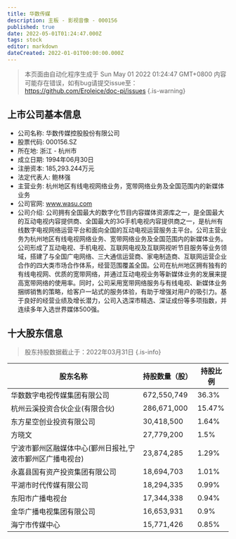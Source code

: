 ```yaml
---
title: 华数传媒
description: 主板 - 影视音像 - 000156
published: true
date: 2022-05-01T01:24:47.000Z
tags: stock
editor: markdown
dateCreated: 2022-01-01T00:00:00.000Z
---
```


> 本页面由自动化程序生成于 Sun May 01 2022 01:24:47 GMT+0800
> 内容可能存在错误，如有bug请提交issue至：https://github.com/Eroleice/doc-pi/issues
{.is-warning}

## 上市公司基本信息
- 公司名称: 华数传媒控股股份有限公司
- 股票代码: 000156.SZ
- 所在地: 浙江 - 杭州市
- 成立日期: 1994年06月30日
- 注册资本: 185,293.244万元
- 法定代表人: 鲍林强
- 主营业务: 杭州地区有线电视网络业务，宽带网络业务及全国范围内的新媒体业务
- 公司官网: www.wasu.com
- 公司介绍: 公司拥有全国最大的数字化节目内容媒体资源库之一，是全国最大的互动电视内容提供商、全国最大的3G手机电视内容提供商之一，是杭州有线数字电视网络运营平台和面向全国的互动电视运营服务主平台。公司主营业务为杭州地区有线电视网络业务、宽带网络业务及全国范围内的新媒体业务。公司形成了互动电视、手机电视、互联网电视及互联网视听节目服务等业务领域，搭建了与全国广电网络、三大通信运营商、家电制造商、互联网运营企业合作的四大类市场合作体系，经营范围覆盖全国。公司在杭州地区拥有独有的有线电视网、优质的宽带网络，并通过互动电视业务等新媒体业务的发展来提高宽带网络的使用率。同时，公司采用宽带网络服务与有线电视、新媒体业务捆绑销售的策略，给客户一站式的服务体验，有助于增强对用户的吸引力。基于良好的经营业绩及增长潜力，公司入选深市精选、深证成份等多项指数，并连续多年入选世界媒体500强。


## 十大股东信息
> 股东持股数据截止于：2022年03月31日
{.is-info}

| 股东名称 | 持股数量（股） | 持股比例 |
| --- | --- | --- |
| 华数数字电视传媒集团有限公司 | 672,550,749 | 36.3% |
| 杭州云溪投资合伙企业(有限合伙) | 286,671,000 | 15.47% |
| 东方星空创业投资有限公司 | 30,418,500 | 1.64% |
| 方晓文 | 27,779,200 | 1.5% |
| 宁波市鄞州区融媒体中心(鄞州日报社,宁波市鄞州区广播电视台) | 23,874,285 | 1.29% |
| 永嘉县国有资产投资集团有限公司 | 18,694,703 | 1.01% |
| 平湖市时代传媒有限公司 | 18,294,335 | 0.99% |
| 东阳市广播电视台 | 17,344,338 | 0.94% |
| 金华广播电视集团有限公司 | 16,653,931 | 0.9% |
| 海宁市传媒中心 | 15,771,426 | 0.85% |




